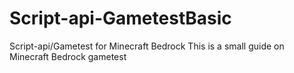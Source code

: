 # Script-api-GametestBasic
Script-api/Gametest for Minecraft Bedrock
This is a small guide on Minecraft Bedrock gametest 
